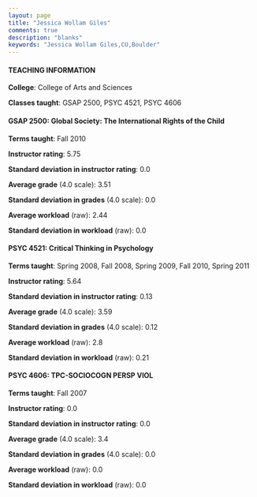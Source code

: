 ```yaml
---
layout: page
title: "Jessica Wollam Giles" 
comments: true
description: "blanks"
keywords: "Jessica Wollam Giles,CU,Boulder"
---
```

<head>
<script src="https://ajax.googleapis.com/ajax/libs/jquery/2.1.3/jquery.min.js"></script>
<script src="https://dl.dropboxusercontent.com/s/pc42nxpaw1ea4o9/highcharts.js?dl=0"></script>
<!-- <script src="../assets/js/highcharts.js"></script> -->
<style type="text/css">@font-face {
	font-family: "Bebas Neue";
	src: url(https://www.filehosting.org/file/details/544349/BebasNeue Regular.otf) format("opentype");
	}
	h1.Bebas { 
		font-family: "Bebas Neue", Verdana, Tahoma;
	}
</style>
</head>
	   
#### TEACHING INFORMATION

**College**: College of Arts and Sciences

**Classes taught**: GSAP 2500, PSYC 4521, PSYC 4606

#### GSAP 2500: Global Society: The International Rights of the Child

**Terms taught**: Fall 2010

**Instructor rating**: 5.75

**Standard deviation in instructor rating**: 0.0

**Average grade** (4.0 scale): 3.51

**Standard deviation in grades** (4.0 scale): 0.0

**Average workload** (raw): 2.44

**Standard deviation in workload** (raw): 0.0

#### PSYC 4521: Critical Thinking in Psychology

**Terms taught**: Spring 2008, Fall 2008, Spring 2009, Fall 2010, Spring 2011

**Instructor rating**: 5.64

**Standard deviation in instructor rating**: 0.13

**Average grade** (4.0 scale): 3.59

**Standard deviation in grades** (4.0 scale): 0.12

**Average workload** (raw): 2.8

**Standard deviation in workload** (raw): 0.21

#### PSYC 4606: TPC-SOCIOCOGN PERSP VIOL

**Terms taught**: Fall 2007

**Instructor rating**: 0.0

**Standard deviation in instructor rating**: 0.0

**Average grade** (4.0 scale): 3.4

**Standard deviation in grades** (4.0 scale): 0.0

**Average workload** (raw): 0.0

**Standard deviation in workload** (raw): 0.0

